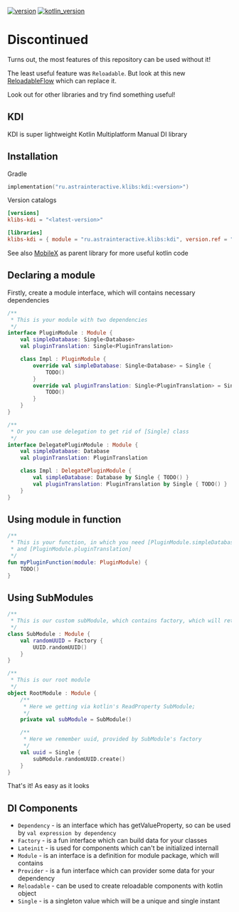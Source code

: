 [![version](https://img.shields.io/maven-central/v/ru.astrainteractive.klibs/kdi?style=flat-square)](https://github.com/makeevrserg/KDI)
[![kotlin_version](https://img.shields.io/badge/kotlin-1.9.0-blueviolet?style=flat-square)](https://github.com/makeevrserg/KDI)

# Discontinued

Turns out, the most features of this repository can be used without it!

The least useful feature was `Reloadable`. But look at this new [ReloadableFlow](https://gist.github.com/makeevrserg/e4e779bb5ca9019e01a3f1ffe38c1fd8) which can replace it.

Look out for other libraries and try find something useful!


## KDI

KDI is super lightweight Kotlin Multiplatform Manual DI library

## Installation

Gradle

```kotlin
implementation("ru.astrainteractive.klibs:kdi:<version>")
```

Version catalogs

```toml
[versions]
klibs-kdi = "<latest-version>"

[libraries]
klibs-kdi = { module = "ru.astrainteractive.klibs:kdi", version.ref = "klibs-kdi" }
```

See also [MobileX](https://github.com/makeevrserg/MobileX) as parent library for more useful kotlin code

## Declaring a module

Firstly, create a module interface, which will contains necessary dependencies

```kotlin
/**
 * This is your module with two dependencies
 */
interface PluginModule : Module {
    val simpleDatabase: Single<Database>
    val pluginTranslation: Single<PluginTranslation>

    class Impl : PluginModule {
        override val simpleDatabase: Single<Database> = Single {
            TODO()
        }
        override val pluginTranslation: Single<PluginTranslation> = Single {
            TODO()
        }
    }
}

/**
 * Or you can use delegation to get rid of [Single] class
 */
interface DelegatePluginModule : Module {
    val simpleDatabase: Database
    val pluginTranslation: PluginTranslation

    class Impl : DelegatePluginModule {
        val simpleDatabase: Database by Single { TODO() }
        val pluginTranslation: PluginTranslation by Single { TODO() }
    }
}
```

## Using module in function

```kotlin
/**
 * This is your function, in which you need [PluginModule.simpleDatabase]
 * and [PluginModule.pluginTranslation]
 */
fun myPluginFunction(module: PluginModule) {
    TODO()
}
```

## Using SubModules

```kotlin
/**
 * This is our custom subModule, which contains factory, which will return random UUID
 */
class SubModule : Module {
    val randomUUID = Factory {
        UUID.randomUUID()
    }
}

/**
 * This is our root module
 */
object RootModule : Module {
    /**
     * Here we getting via kotlin's ReadProperty SubModule;
     */
    private val subModule = SubModule()

    /**
     * Here we remember uuid, provided by SubModule's factory
     */
    val uuid = Single {
        subModule.randomUUID.create()
    }
}
```

That's it! As easy as it looks

## DI Components

- `Dependency` - is an interface which has getValueProperty, so can be used by `val expression by dependency`
- `Factory` - is a fun interface which can build data for your classes
- `Lateinit` - is used for components which can't be initialized internall
- `Module` - is an interface is a definition for module package, which will contains
- `Provider` - is a fun interface which can provider some data for your dependency
- `Reloadable` - can be used to create reloadable components with kotlin object
- `Single` - is a singleton value which will be a unique and single instant
